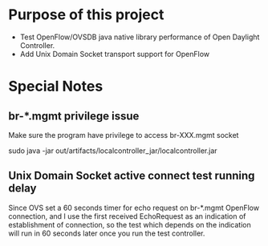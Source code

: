 # Purpose of this project

* Test OpenFlow/OVSDB java native library performance of Open Daylight Controller.
* Add Unix Domain Socket transport support for OpenFlow

# Special Notes

## br-*.mgmt privilege issue

Make sure the program have privilege to access br-XXX.mgmt socket

sudo java -jar out/artifacts/localcontroller_jar/localcontroller.jar

## Unix Domain Socket active connect test running delay

Since OVS set a 60 seconds timer for echo request on br-*.mgmt OpenFlow connection, and I use the first
received EchoRequest as an indication of establishment of connection, so the test which depends on the
indication will run in 60 seconds later once you run the test controller.

